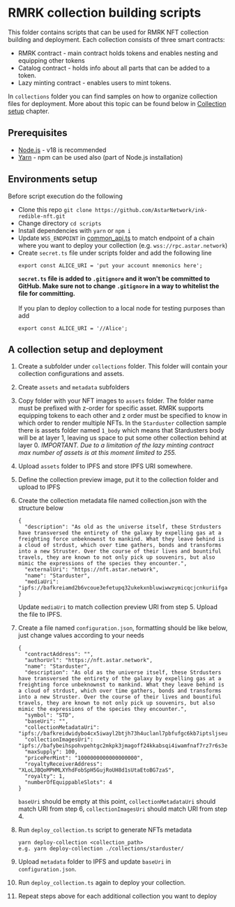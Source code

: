 # RMRK collection building scripts
This folder contains scripts that can be used for RMRK NFT collection building and deployment.
Each collection consists of three smart contracts:
- RMRK contract - main contract holds tokens and enables nesting and equipping other tokens
- Catalog contract - holds info about all parts that can be added to a token.
- Lazy minting contract - enables users to mint tokens.

In `collections` folder you can find samples on how to organize collection files for deployment. More about this topic can be found below in [Collection setup](#collection-setup) chapter.

## Prerequisites
- [Node.js](https://nodejs.org/en) - v18 is recommended
- [Yarn](https://yarnpkg.com/) - npm can be used also (part of Node.js installation)

## Environments setup
Before script execution do the following
- Clone this repo
  ```git clone https://github.com/AstarNetwork/ink-redible-nft.git```
- Change directory
  ```cd scripts```
- Install dependencies with `yarn` or `npm i`
- Update `WSS_ENDPOINT` in [common_api.ts](./common_api.ts) to match endpoint of a chain where you want to deploy your collection (e.g. `wss://rpc.astar.network`)
- Create `secret.ts` file under scripts folder and add the following line
  ```
  export const ALICE_URI = 'put your account mnemonics here';
  ```
  **`secret.ts` file is added to `.gitignore` and it won't be committed to GitHub. Make sure not to change `.gitignore` in a way to whitelist the file for committing.**  
  <br/>If you plan to deploy collection to a local node for testing purposes than add
  ```
  export const ALICE_URI = '//Alice';
  ```

## A collection setup and deployment
1. Create a subfolder under `collections` folder. This folder will contain your collection configurations and assets.
2. Create `assets` and `metadata` subfolders
3. Copy folder with your NFT images to `assets` folder. The folder name must be prefixed with z-order for specific asset. RMRK supports equipping tokens to each other and z order must be specified to know in which order to render multiple NFTs. In the `Starduster` collection sample there is assets folder named `1_body` which means that Stardusters body will be at layer 1, leaving us space to put some other collection behind at layer 0. 
*IMPORTANT. Due to a limitation of the lazy minting contract max number of assets is at this moment limited to 255.*  
4. Upload `assets` folder to IPFS and store IPFS URI somewhere.
5. Define the collection preview image, put it to the collection folder and upload to IPFS
6. Create the collection metadata file named collection.json with the structure below
    ```
    {
      "description": "As old as the universe itself, these Strdusters have transversed the entirety of the galaxy by expelling gas at a freighting force unbeknownst to mankind. What they leave behind is a cloud of strdust, which over time gathers, bonds and transforms into a new Struster. Over the course of their lives and bountiful travels, they are known to not only pick up souvenirs, but also mimic the expressions of the species they encounter.",
      "externalUri": "https://nft.astar.network",
      "name": "Starduster",
      "mediaUri": "ipfs://bafkreiamd2b6vcoue3efetupq32ukekxnbluwiwwzymicqcjcnkuriifga"
    }
    ```
    Update `mediaUri` to match collection preview URI from step 5. Upload the file to IPFS. 

7. Create a file named `configuration.json`, formatting should be like below, just change values according to your needs
    ```
    {
      "contractAddress": "",
      "authorUrl": "https://nft.astar.network",
      "name": "Starduster",
      "description": "As old as the universe itself, these Strdusters have transversed the entirety of the galaxy by expelling gas at a freighting force unbeknownst to mankind. What they leave behind is a cloud of strdust, which over time gathers, bonds and transforms into a new Struster. Over the course of their lives and bountiful travels, they are known to not only pick up souvenirs, but also mimic the expressions of the species they encounter.",
      "symbol": "STD",
      "baseUri": "",
      "collectionMetadataUri": "ipfs://bafkreidwidybo4cx5iwayl2btjh73h4uclanl7pbfufgc6kb7iptsljseu",
      "collectionImagesUri": "ipfs://bafybeihspohvpehtgc2mkpk3jmagoff24kkabsqi4iwamfnaf7rz7r6s3e",
      "maxSupply": 100, 
      "pricePerMint": "1000000000000000000",
      "royaltyReceiverAddress": "XLoLJBQoMPHMLXYhdFobSpH5GujRoUH8d1sUtaEtoBG7zaS",
      "royalty": 1,
      "numberOfEquippableSlots": 4
    }
    ```
    `baseUri` should be empty at this point, `collectionMetadataUri` should match URI from step 6, `collectionImagesUri` should match URI from step 4.
8. Run `deploy_collection.ts` script to generate NFTs metadata 
    ```
    yarn deploy-collection <collection_path>
    e.g. yarn deploy-collection ./collections/starduster/
    ```
9. Upload `metadata` folder to IPFS and update `baseUri` in `configuration.json`.
10. Run `deploy_collection.ts` again to deploy your collection.
11. Repeat steps above for each additional collection you want to deploy

